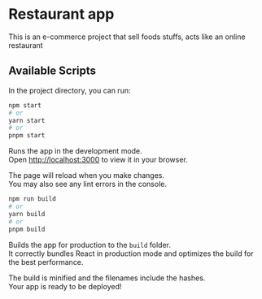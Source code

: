 # Restaurant app

This is an e-commerce project that sell foods stuffs, acts like an online restaurant

## Available Scripts

In the project directory, you can run:

```bash
npm start
# or
yarn start
# or
pnpm start
```

Runs the app in the development mode.\
Open [http://localhost:3000](http://localhost:3000) to view it in your browser.

The page will reload when you make changes.\
You may also see any lint errors in the console.

```bash
npm run build
# or
yarn build
# or
pnpm build
```

Builds the app for production to the `build` folder.\
It correctly bundles React in production mode and optimizes the build for the best performance.

The build is minified and the filenames include the hashes.\
Your app is ready to be deployed!


